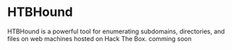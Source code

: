# HTBHound
HTBHound is a powerful tool for enumerating subdomains, directories, and files on web machines hosted on Hack The Box.
comming soon
